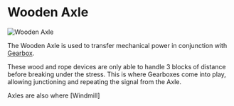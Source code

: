 # Wooden Axle

![Wooden Axle](block:betterwithmods:axle@0)

The Wooden Axle is used to transfer mechanical power in conjunction with [Gearbox](gearbox.md).

These wood and rope devices are only able to handle 3 blocks of distance before breaking under the stress.
This is where Gearboxes come into play, allowing junctioning and repeating the signal from the Axle.

Axles are also where [Windmill]
  
  
